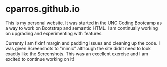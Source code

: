 # cparros.github.io
This is my personal website. It was started in the UNC Coding Bootcamp as a way to work on Bootstrap and semantic HTML. I am continually working on upgrading and experimenting with features. 

Currenty I am fixinf margin and padding issues and cleaning up the code.
I was given Screenshots to "mimic" although the site didnt need to look exactly like the Screenshots. This was an excellent exercise and I am excited to continue working on it!

